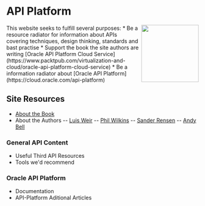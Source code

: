 # API Platform
<img src="https://www.packtpub.com/sites/default/files/8683.png" width="150" align="right">
This website seeks to fulfill several purposes:
* Be a resource radiator for information about APIs covering techniques, design thinking, standards and bast practise
* Support the book the site authors are writing [Oracle API Platform Cloud Service](https://www.packtpub.com/virtualization-and-cloud/oracle-api-platform-cloud-service) 
* Be a information radiator about [Oracle API Platform](https://cloud.oracle.com/api-platform)


## Site Resources
- [About the Book](about.md)
- About the Authors
 -- [Luis Weir](luis.md)
 -- [Phil Wilkins](phil.md)
 -- [Sander Rensen](sander.md)
 -- [Andy Bell](andy.md)

### General API Content
- Useful Third API Resources
- Tools we'd recommend

### Oracle API Platform
- Documentation
- API-Platform Aditional Articles
